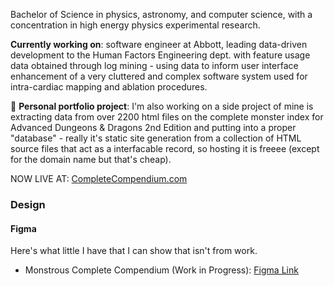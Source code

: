 

<!--
**decheine/decheine** is a ✨ _special_ ✨ repository because its `README.md` (this file) appears on your GitHub profile.

Here are some ideas to get you started:

- 🔭 I’m currently working on ...
- 🌱 I’m currently learning ...
- 👯 I’m looking to collaborate on ...
- 🤔 I’m looking for help with ...
- 💬 Ask me about ...
- 📫 How to reach me: ...
- 😄 Pronouns: ...
- ⚡ Fun fact: ...
-->


Bachelor of Science in physics, astronomy, and computer science, with a concentration in high energy physics experimental research. 

**Currently working on**: software engineer at Abbott, leading data-driven development to the Human Factors Engineering dept. with feature usage data obtained through log mining - using data to inform user interface enhancement of a very cluttered and complex software system used for intra-cardiac mapping and ablation procedures. 

🐲 **Personal portfolio project**: I'm also working on a side project of mine is extracting data from over 2200 html files on the complete monster index for Advanced Dungeons & Dragons 2nd Edition and putting into a proper "database" - really it's static site generation from a collection of HTML source files that act as a interfacable record, so hosting it is freeee (except for the domain name but that's cheap).  

NOW LIVE AT: [CompleteCompendium.com](https://www.completecompendium.com/)

### Design

#### Figma

Here's what little I have that I can show that isn't from work. 

<!--
- Dance Recital Program: [Prototype Link](https://www.figma.com/proto/7ugA2eih0tBYD2w3xav1IA/Design-Mockups?page-id=0%3A1&node-id=6%3A2001&viewport=241%2C48%2C4&scaling=contain&starting-point-node-id=6%3A2001)
-->
- Monstrous Complete Compendium (Work in Progress): [Figma Link](https://www.figma.com/file/DEAPm5NaxYV7St8mjeCH8F/Monstrous-Compendium?node-id=0%3A1) 


